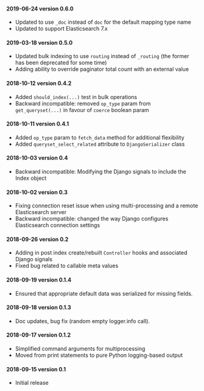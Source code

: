 #### 2019-06-24 version 0.6.0

* Updated to use `_doc` instead of `doc` for the default mapping type name
* Updated to support Elasticsearch 7.x

#### 2019-03-18 version 0.5.0

* Updated bulk indexing to use `routing` instead of `_routing` (the former has been deprecated for some time)
* Adding ability to override paginator total count with an external value

#### 2018-10-12 version 0.4.2

* Added `should_index(...)` test in bulk operations
* Backward incompatible: removed `op_type` param from `get_queryset(...)` in favour of `coerce` boolean param

#### 2018-10-11 version 0.4.1

* Added `op_type` param to `fetch_data` method for additional flexibility
* Added `queryset_select_related` attribute to `DjangoSerializer` class

#### 2018-10-03 version 0.4

* Backward incompatible: Modifying the Django signals to include the Index object

#### 2018-10-02 version 0.3

* Fixing connection reset issue when using multi-processing and a remote Elasticsearch server
* Backward incompatible: changed the way Django configures Elasticsearch connection settings

#### 2018-09-26 version 0.2

* Adding in post index create/rebuilt `Controller` hooks and associated Django signals
* Fixed bug related to callable meta values

#### 2018-09-19 version 0.1.4

* Ensured that appropriate default data was serialized for missing fields.

#### 2018-09-18 version 0.1.3

* Doc updates, bug fix (random empty logger.info call).

#### 2018-09-17 version 0.1.2

* Simplified command arguments for multiprocessing
* Moved from print statements to pure Python logging-based output

#### 2018-09-15 version 0.1

* Initial release
